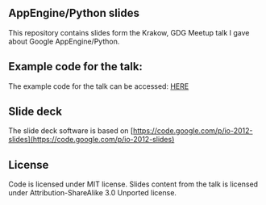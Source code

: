 ## AppEngine/Python slides

This repository contains slides form the Krakow, GDG Meetup talk I gave about Google AppEngine/Python.

## Example code for the talk:

The example code for the talk can be accessed: [HERE](https://github.com/rzajac/gae-examples)

## Slide deck

The slide deck software is based on [https://code.google.com/p/io-2012-slides](https://code.google.com/p/io-2012-slides)

## License

Code is licensed under MIT license.
Slides content from the talk is licensed under Attribution-ShareAlike 3.0 Unported license.
